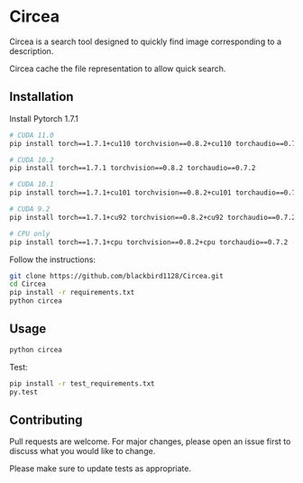 # Circea

Circea is a search tool designed to quickly find image corresponding to a description.

Circea cache the file representation to allow quick search. 

## Installation

Install Pytorch 1.7.1
```bash
# CUDA 11.0
pip install torch==1.7.1+cu110 torchvision==0.8.2+cu110 torchaudio==0.7.2 -f https://download.pytorch.org/whl/torch_stable.html

# CUDA 10.2
pip install torch==1.7.1 torchvision==0.8.2 torchaudio==0.7.2

# CUDA 10.1
pip install torch==1.7.1+cu101 torchvision==0.8.2+cu101 torchaudio==0.7.2 -f https://download.pytorch.org/whl/torch_stable.html

# CUDA 9.2
pip install torch==1.7.1+cu92 torchvision==0.8.2+cu92 torchaudio==0.7.2 -f https://download.pytorch.org/whl/torch_stable.html

# CPU only
pip install torch==1.7.1+cpu torchvision==0.8.2+cpu torchaudio==0.7.2 -f https://download.pytorch.org/whl/torch_stable.html
```

Follow the instructions:

```bash
git clone https://github.com/blackbird1128/Circea.git
cd Circea
pip install -r requirements.txt
python circea
```

## Usage

```bash
python circea
```
Test:
```bash
pip install -r test_requirements.txt
py.test
```

## Contributing
Pull requests are welcome. For major changes, please open an issue first to discuss what you would like to change.

Please make sure to update tests as appropriate.
